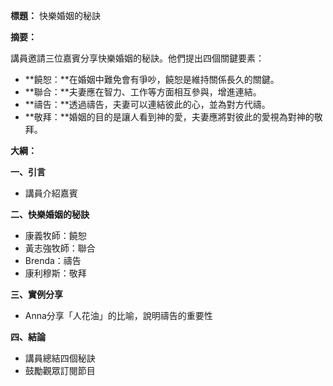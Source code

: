 **標題：** 快樂婚姻的秘訣

**摘要：**

講員邀請三位嘉賓分享快樂婚姻的秘訣。他們提出四個關鍵要素：

* **饒恕：**在婚姻中難免會有爭吵，饒恕是維持關係長久的關鍵。
* **聯合：**夫妻應在智力、工作等方面相互參與，增進連結。
* **禱告：**透過禱告，夫妻可以連結彼此的心，並為對方代禱。
* **敬拜：**婚姻的目的是讓人看到神的愛，夫妻應將對彼此的愛視為對神的敬拜。

**大綱：**

**一、引言**
* 講員介紹嘉賓

**二、快樂婚姻的秘訣**
* 康義牧師：饒恕
* 黃志強牧師：聯合
* Brenda：禱告
* 康利穆斯：敬拜

**三、實例分享**
* Anna分享「人花油」的比喻，說明禱告的重要性

**四、結論**
* 講員總結四個秘訣
* 鼓勵觀眾訂閱節目
